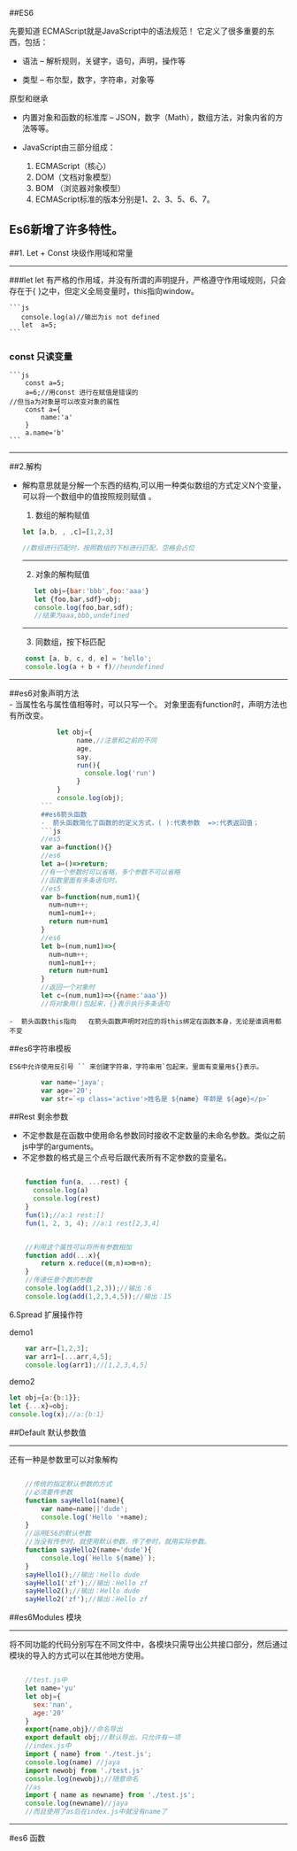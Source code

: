  ##ES6

先要知道 ECMAScript就是JavaScript中的语法规范！ 它定义了很多重要的东西，包括：

* 语法 – 解析规则，关键字，语句，声明，操作等

* 类型 – 布尔型，数字，字符串，对象等

原型和继承

* 内置对象和函数的标准库 – JSON，数字（Math），数组方法，对象内省的方法等等。

- JavaScript由三部分组成：

  1. ECMAScript（核心）
  2. DOM（文档对象模型）
  3. BOM （浏览器对象模型）
  4. ECMAScript标准的版本分别是1、2、3、5、6、7。

 ## Es6新增了许多特性。
   
    
##1. Let + Const 块级作用域和常量
 *** 
 ###let
    let 有严格的作用域，并没有所谓的声明提升，严格遵守作用域规则，只会存在于{ }之中，但定义全局变量时，this指向window。
    
    ```js   
       console.log(a)//输出为is not defined
       let  a=5;  
    ```   
### const 只读变量   
    ```js
        const a=5;
        a=6;//用const 进行在赋值是错误的
    //但当a为对象是可以改变对象的属性    
        const a={
            name:'a'
        }
        a.name='b'  
    ```
***    
##2.解构

-  解构意思就是分解一个东西的结构,可以用一种类似数组的方式定义N个变量，可以将一个数组中的值按照规则赋值 。    
   
   1. 数组的解构赋值    
   ```js
   let [a,b, , ,c]=[1,2,3]     
   
   //数组进行匹配时，按照数组的下标进行匹配，空格会占位
   ``` 
   ***
   2. 对象的解构赋值    
   ```js
      let obj={bar:'bbb',foo:'aaa'}
      let {foo,bar,sdf}=obj;
      console.log(foo,bar,sdf);    
      //结果为aaa,bbb,undefined
    ```
    ***
    3. 同数组，按下标匹配   
    
```js
    const [a, b, c, d, e] = 'hello';
    console.log(a + b + f)//heundefined
```
***


##es6对象声明方法     
    - 当属性名与属性值相等时，可以只写一个。 对象里面有function时，声明方法也有所改变。   
```js
            let obj={
                 name,//注意和之前的不同
                 age,
                 say,
                 run(){
                   console.log('run')
                 }
            }
            console.log(obj);
        ```    
        ##es6箭头函数    
        -  箭头函数简化了函数的的定义方式，( ):代表参数  =>:代表返回值；  
        ```js
        //es5
        var a=function(){} 
        //es6
        let a=()=>return;    
        //有一个参数时可以省略，多个参数不可以省略
        //函数里面有多条语句时。
        //es5
        var b=function(num,num1){   
          num=num++;
          num1=num1++;
          return num+num1
        }
        //es6
        let b=(num,num1)=>{
          num=num++;
          num1=num1++;
          return num+num1
        }
        //返回一个对象时
        let c=(num,num1)=>({name:'aaa'})
        //将对象用()包起来，{}表示执行多条语句
```   

    -  箭头函数this指向   在箭头函数声明时对应的将this绑定在函数本身，无论是谁调用都不变    
   ##es6字符串模板

    ES6中允许使用反引号 `` 来创建字符串，字符串用`包起来，里面有变量用${}表示。
```js
        var name='jaya';
        var age='20';
        var str=`<p class='active'>姓名是 ${name} 年龄是 ${age}</p>`
```   
##Rest 剩余参数

- 不定参数是在函数中使用命名参数同时接收不定数量的未命名参数。类似之前js中学的arguments。
- 不定参数的格式是三个点号后跟代表所有不定参数的变量名。

```js

    function fun(a, ...rest) {
      console.log(a)
      console.log(rest)
    }
    fun(1);//a:1 rest:[]
    fun(1, 2, 3, 4); //a:1 rest[2,3,4]


    //利用这个属性可以将所有参数相加
    function add(...x){
        return x.reduce((m,n)=>m+n);
    }
    //传递任意个数的参数
    console.log(add(1,2,3));//输出：6
    console.log(add(1,2,3,4,5));//输出：15   
```
6.Spread 扩展操作符

demo1

```js
    var arr=[1,2,3];     
    var arr1=[...arr,4,5];
    console.log(arr1);//[1,2,3,4,5]
```


demo2

```js
let obj={a:{b:1}};
let {...x}=obj;
console.log(x);//a:{b:1} 
```

##Default 默认参数值
***
还有一种是参数里可以对象解构 

```js

    //传统的指定默认参数的方式
    //必须要传参数
    function sayHello1(name){
        var name=name||'dude';
        console.log('Hello '+name);
    }
    //运用ES6的默认参数
    //当没有传参时，就使用默认参数，传了参时，就用实际参数。
    function sayHello2(name='dude'){
        console.log(`Hello ${name}`);
    }
    sayHello1();//输出：Hello dude
    sayHello1('zf');//输出：Hello zf
    sayHello2();//输出：Hello dude
    sayHello2('zf');//输出：Hello zf
```
##es6Modules 模块
****

将不同功能的代码分别写在不同文件中，各模块只需导出公共接口部分，然后通过模块的导入的方式可以在其他地方使用。

```js

    //test.js中
    let name='yu'
    let obj={
      sex:'nan',
      age:'20'
    }
    export{name,obj}//命名导出
    export default obj;//默认导出，只允许有一项
    //index.js中
    import { name} from './test.js';
    console.log(name) //jaya
    import newobj from './test.js'
    console.log(newobj);//随意命名
    //as
    import { name as newname} from './test.js';
    console.log(newname)//jaya
    //而且使用了as后在index.js中就没有name了
```   
***
#es6   函数